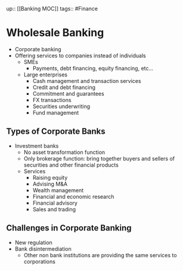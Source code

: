 up:: [[Banking MOC]]
tags:: #Finance 
# Wholesale Banking
- Corporate banking
- Offering services to companies instead of individuals
	- SMEs
		- Payments, debt financing, equity financing, etc...
	- Large enterprises
		- Cash management and transaction services
		- Credit and debt financing
		- Commitment and guarantees
		- FX transactions
		- Securities underwriting
		- Fund management
## Types of Corporate Banks
- Investment banks
	- No asset transformation function
	- Only brokerage function: bring together buyers and sellers of securities and other financial products
	- Services
		- Raising equity
		- Advising M&A
		- Wealth management
		- Financial and economic research
		- Financial advisory
		- Sales and trading
## Challenges in Corporate Banking
- New regulation
- Bank disintermediation
	- Other non bank institutions are providing the same services to corporations